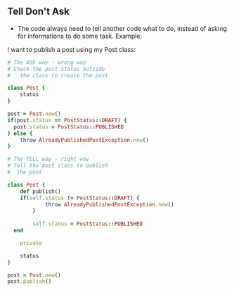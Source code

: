 ## Tell Don't Ask

- The code always need to tell another code what to do, instead of asking for informations to do some task. Example:

I want to publish a post using my Post class:

```ruby
# The ASK way - wrong way
# Check the post status outside 
#   the class to create the post

class Post {
	status
}

post = Post.new()
if(post.status == PostStatus::DRAFT) {
  post.status = PostStatus::PUBLISHED
} else {
	throw AlreadyPublishedPostException.new()
}

```

```ruby
# The TELL way - right way
# Tell the post class to publish
#  the post

class Post {
	def publish()
    if(self.status != PostStatus::DRAFT) {
			throw AlreadyPublishedPostException.new()
		}
		
		self.status = PostStatus::PUBLISHED
  end

	private

	status
}

post = Post.new()
post.publish()
```
